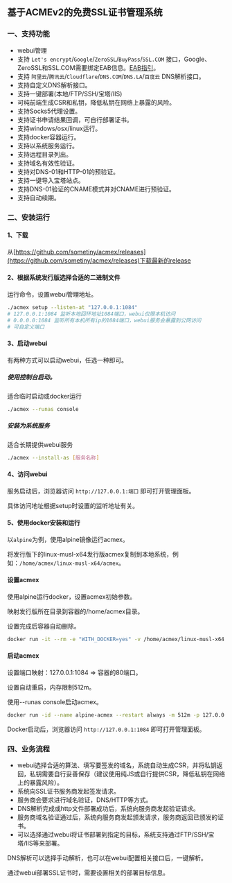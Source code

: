 ## 基于ACMEv2的免费SSL证书管理系统

### 一、支持功能
* webui管理
* 支持 `Let's encrypt`/`Google`/`ZeroSSL`/`BuyPass`/`SSL.COM` 接口，Google、ZeroSSL和SSL.COM需要绑定EAB信息。[EAB指引](https://bkssl.com/document/acmev2-eab.html)。
* 支持 `阿里云`/`腾讯云`/`Cloudflare`/`DNS.COM`/`DNS.LA`/`百度云` DNS解析接口。
* 支持自定义DNS解析接口。
* 支持一键部署(本地/FTP/SSH/宝塔/IIS)
* 可纯前端生成CSR和私钥，降低私钥在网络上暴露的风险。
* 支持Socks5代理设置。
* 支持证书申请结果回调，可自行部署证书。
* 支持windows/osx/linux运行。
* 支持docker容器运行。
* 支持以系统服务运行。
* 支持远程目录列出。
* 支持域名有效性验证。
* 支持对DNS-01和HTTP-01的预验证。
* 支持一键导入宝塔站点。
* 支持DNS-01验证的CNAME模式并对CNAME进行预验证。
* 支持自动续期。

### 二、安装运行

#### 1、下载
从[https://github.com/sometiny/acmex/releases](https://github.com/sometiny/acmex/releases)下载最新的release

#### 2、根据系统发行版选择合适的二进制文件
运行命令，设置webui管理地址。

```bash
./acmex setup --listen-at "127.0.0.1:1084"
# 127.0.0.1:1084 监听本地回环地址1084端口，webui仅限本机访问
# 0.0.0.0:1084 监听所有本机所有ip的1084端口，webui服务会暴露到公网访问
# 可自定义端口
```

#### 3、启动webui
有两种方式可以启动webui，任选一种即可。
##### 使用控制台启动。
适合临时启动或docker运行
```bash
./acmex --runas console
```
##### 安装为系统服务
适合长期提供webui服务
```bash
./acmex --install-as [服务名称]
```

#### 4、访问webui
服务启动后，浏览器访问 `http://127.0.0.1:端口` 即可打开管理面板。

具体访问地址根据setup时设置的监听地址有关。

#### 5、使用docker安装和运行
以`alpine`为例，使用alpine镜像运行acmex。

将发行版下的linux-musl-x64发行版acmex复制到本地系统，例如：`/home/acmex/linux-musl-x64/acmex`。

#### 设置acmex
使用alpine运行docker，设置acmex初始参数。

映射发行版所在目录到容器的/home/acmex目录。

设置完成后容器自动删除。
```bash
docker run -it --rm -e "WITH_DOCKER=yes" -v /home/acmex/linux-musl-x64:/home/acmex alpine /home/acmex/acmex setup --listen-at 0.0.0.0:80
```

#### 启动acmex

设置端口映射：127.0.0.1:1084 => 容器的80端口。

设置自动重启，内存限制512m。

使用--runas console启动acmex。
```bash
docker run -id --name alpine-acmex --restart always -m 512m -p 127.0.0.1:1084:80 -v /home/acmex/linux-musl-x64:/home/acmex alpine /home/acmex/acmex --runas console
```
Docker启动后，浏览器访问 `http://127.0.0.1:1084` 即可打开管理面板。


### 四、业务流程
* webui选择合适的算法、填写要签发的域名，系统自动生成CSR，并将私钥返回，私钥需要自行妥善保存（建议使用纯JS或自行提供CSR，降低私钥在网络上的暴露风险）。
* 系统向SSL证书服务商发起签发请求。
* 服务商会要求进行域名验证，DNS/HTTP等方式。
* DNS解析完成或http文件部署成功后，系统向服务商发起验证请求。
* 服务商域名验证通过后，系统向服务商发起颁发请求，服务商返回已颁发的证书。
* 可以选择通过webui将证书部署到指定的目标，系统支持通过FTP/SSH/宝塔/IIS等来部署。


DNS解析可以选择手动解析，也可以在webui配置相关接口后，一键解析。

通过webui部署SSL证书时，需要设置相关的部署目标信息。